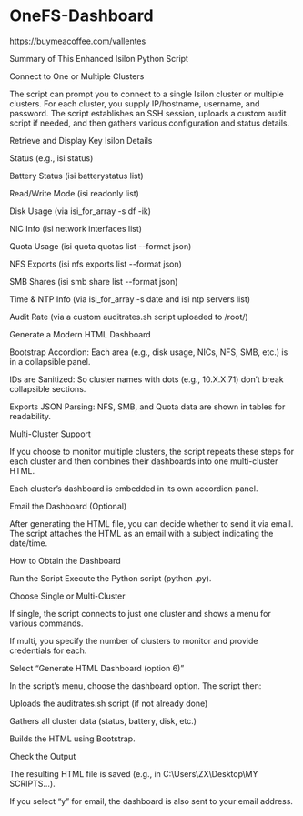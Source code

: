 # OneFS-Dashboard
https://buymeacoffee.com/vallentes


Summary of This Enhanced Isilon Python Script

Connect to One or Multiple Clusters

The script can prompt you to connect to a single Isilon cluster or multiple clusters. For each cluster, you supply IP/hostname, username, and password. The script establishes an SSH session, uploads a custom audit script if needed, and then gathers various configuration and status details.

Retrieve and Display Key Isilon Details

Status (e.g., isi status)

Battery Status (isi batterystatus list)

Read/Write Mode (isi readonly list)

Disk Usage (via isi_for_array -s df -ik)

NIC Info (isi network interfaces list)

Quota Usage (isi quota quotas list --format json)

NFS Exports (isi nfs exports list --format json)

SMB Shares (isi smb share list --format json)

Time & NTP Info (via isi_for_array -s date and isi ntp servers list)

Audit Rate (via a custom auditrates.sh script uploaded to /root/)

Generate a Modern HTML Dashboard

Bootstrap Accordion: Each area (e.g., disk usage, NICs, NFS, SMB, etc.) is in a collapsible panel.

IDs are Sanitized: So cluster names with dots (e.g., 10.X.X.71) don’t break collapsible sections.

Exports JSON Parsing: NFS, SMB, and Quota data are shown in tables for readability.

Multi-Cluster Support

If you choose to monitor multiple clusters, the script repeats these steps for each cluster and then combines their dashboards into one multi-cluster HTML.

Each cluster’s dashboard is embedded in its own accordion panel.

Email the Dashboard (Optional)

After generating the HTML file, you can decide whether to send it via email. The script attaches the HTML as an email with a subject indicating the date/time.


How to Obtain the Dashboard


Run the Script
Execute the Python script (python <scriptname>.py).

Choose Single or Multi-Cluster

If single, the script connects to just one cluster and shows a menu for various commands.

If multi, you specify the number of clusters to monitor and provide credentials for each.

Select “Generate HTML Dashboard (option 6)”

In the script’s menu, choose the dashboard option. The script then:

Uploads the auditrates.sh script (if not already done)

Gathers all cluster data (status, battery, disk, etc.)

Builds the HTML using Bootstrap.

Check the Output

The resulting HTML file is saved (e.g., in C:\Users\ZX\Desktop\MY SCRIPTS\...).

If you select “y” for email, the dashboard is also sent to your email address.

